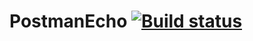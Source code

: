 # PostmanEcho [![Build status](https://ci.appveyor.com/api/projects/status/46scv1ikjae756tj/branch/main?svg=true)](https://ci.appveyor.com/project/elenabulavina90/postmanecho/branch/main)